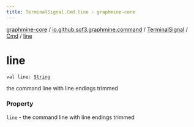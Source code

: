 ```yaml
---
title: TerminalSignal.Cmd.line - graphmine-core
---
```


[graphmine-core](../../../index.html) / [io.github.sof3.graphmine.command](../../index.html) / [TerminalSignal](../index.html) / [Cmd](index.html) / [line](./line.html)

# line

`val line: `[`String`](https://kotlinlang.org/api/latest/jvm/stdlib/kotlin/-string/index.html)

the command line with line endings trimmed

### Property

`line` - the command line with line endings trimmed